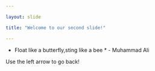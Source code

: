 ```yaml
---

layout: slide

title: "Welcome to our second slide!"

---
```


* Float like a butterfly,sting like a bee * - Muhammad Ali 


Use the left arrow to go back!

